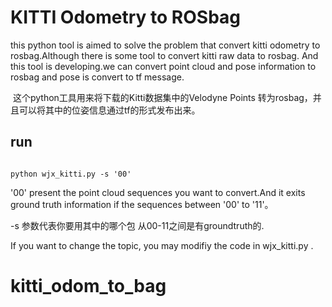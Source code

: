 # KITTI Odometry to ROSbag

this python tool is aimed to solve the problem that convert kitti odometry to rosbag.Although there is some tool to convert kitti raw data to rosbag. And this tool is developing.we can convert point cloud and pose information to rosbag and pose is convert to tf message.

​     这个python工具用来将下载的Kitti数据集中的Velodyne Points 转为rosbag，并且可以将其中的位姿信息通过tf的形式发布出来。

## run

 

~~~

python wjx_kitti.py -s '00'
~~~
'00' present the point cloud sequences you want to convert.And it exits ground truth information if the sequences between '00' to '11'。

-s 参数代表你要用其中的哪个包  从00-11之间是有groundtruth的.

If you want to change the topic, you may modifiy the code in wjx_kitti.py .


# kitti_odom_to_bag
